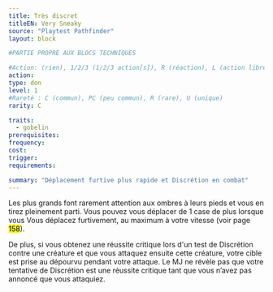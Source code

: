 ```yaml
---
title: Très discret
titleEN: Very Sneaky
source: "Playtest Pathfinder"
layout: block

#PARTIE PROPRE AUX BLOCS TECHNIQUES

#Action: (rien), 1/2/3 (1/2/3 action[s]), R (réaction), L (action libre)
action: 
type: don
level: 1
#Rareté : C (commun), PC (peu commun), R (rare), U (unique)
rarity: C

traits:
  - gobelin
prerequisites:
frequency:
cost:
trigger:
requirements:

summary: "Déplacement furtive plus rapide et Discrétion en combat"
---
```


Les plus grands font rarement attention aux ombres à leurs pieds et vous en tirez pleinement parti. Vous pouvez vous déplacer de 1 case de plus lorsque vous Vous déplacez furtivement, au maximum à votre vitesse (voir page <mark>158</mark>).

De plus, si vous obtenez une réussite critique lors d'un test de Discrétion contre une créature et que vous attaquez ensuite cette créature, votre cible est prise au dépourvu pendant votre attaque. Le MJ ne révèle pas que votre tentative de Discrétion est une réussite critique tant que vous n’avez pas annoncé que vous attaquiez.